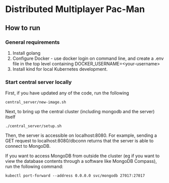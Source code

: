 # Distributed Multiplayer Pac-Man


## How to run

### General requirements

1. Install golang
2. Configure Docker - use docker login on command line, and create a .env file in the top level containing DOCKER_USERNAME=\<your-username\>
3. Install kind for local Kubernetes development.

### Start central server locally

First, if you have updated any of the code, run the following
```
central_server/new-image.sh
```

Next, to bring up the central cluster (including mongodb and the server) itself
```
./central_server/setup.sh
```

Then, the server is accessible on localhost:8080. For example, sending a GET request to localhost:8080/dbconn returns that the server is able to connect to MongoDB.

If you want to access MongoDB from outside the cluster (eg if you want to view the database contents through a software like MongoDB Compass), run the following command:
```
kubectl port-forward --address 0.0.0.0 svc/mongodb 27017:27017
```